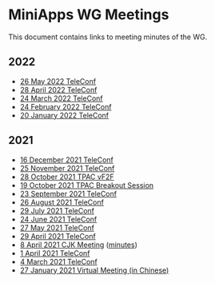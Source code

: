 # MiniApps WG Meetings

This document contains links to meeting minutes of the WG.

## 2022

* [26 May 2022 TeleConf](https://www.w3.org/2022/05/26-MiniApp-minutes.html)
* [28 April 2022 TeleConf](https://www.w3.org/2022/04/28-MiniApp-minutes.html)
* [24 March 2022 TeleConf](https://www.w3.org/2022/03/24-miniapp-minutes.html)
* [24 February 2022 TeleConf](https://www.w3.org/2022/02/24-miniapp-minutes.html)
* [20 January 2022 TeleConf](https://www.w3.org/2022/01/20-miniapp-minutes.html)

## 2021

* [16 December 2021 TeleConf](https://www.w3.org/2021/12/16-miniapp-minutes.html)
* [25 November 2021 TeleConf](https://www.w3.org/2021/11/25-MiniApp-minutes.html)
* [28 October 2021 TPAC vF2F](https://www.w3.org/2021/10/28-MiniApp-minutes.html)
* [19 October 2021 TPAC Breakout Session](https://www.w3.org/2021/10/18-miniapptools-minutes.html)
* [23 September 2021 TeleConf](https://www.w3.org/2021/09/23-MiniApp-minutes.html)
* [26 August 2021 TeleConf](https://www.w3.org/2021/08/26-miniapp-minutes.html)
* [29 July 2021 TeleConf](https://www.w3.org/2021/07/29-miniapp-minutes.html)
* [24 June 2021 TeleConf](https://www.w3.org/2021/06/24-MiniApp-minutes.html)
* [27 May 2021 TeleConf](https://www.w3.org/2021/05/27-miniapp-minutes.html)
* [29 April 2021 TeleConf](https://www.w3.org/2021/04/29-MiniApp-minutes.html)
* [8 April 2021 CJK Meeting](https://www.w3.org/2021/03/miniapp-cjk/index.html) ([minutes](https://www.w3.org/2021/04/08-MiniApp-minutes.html))
* [1 April 2021 TeleConf](https://www.w3.org/2021/04/01-miniapp-minutes.html)
* [4 March 2021 TeleConf](https://www.w3.org/2021/03/04-miniapp-minutes.html)
* [27 January 2021 Virtual Meeting (in Chinese)](https://www.w3.org/2021/01/27-MiniApps-WG-session.html)
